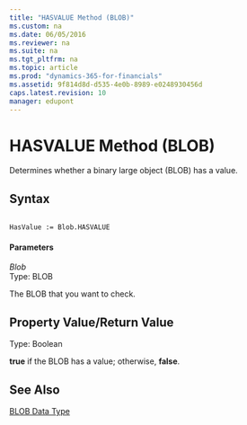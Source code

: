 ```yaml
---
title: "HASVALUE Method (BLOB)"
ms.custom: na
ms.date: 06/05/2016
ms.reviewer: na
ms.suite: na
ms.tgt_pltfrm: na
ms.topic: article
ms.prod: "dynamics-365-for-financials"
ms.assetid: 9f814d8d-d535-4e0b-8989-e0248930456d
caps.latest.revision: 10
manager: edupont
---
```

# HASVALUE Method (BLOB)
Determines whether a binary large object \(BLOB\) has a value.  
  
## Syntax  
  
```  
  
HasValue := Blob.HASVALUE  
```  
  
#### Parameters  
 *Blob*  
 Type: BLOB  
  
 The BLOB that you want to check.  
  
## Property Value/Return Value  
 Type: Boolean  
  
 **true** if the BLOB has a value; otherwise, **false**.  
  
## See Also  
 [BLOB Data Type](BLOB-Data-Type.md)